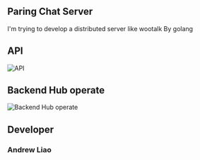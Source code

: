 ## Paring Chat Server

I'm trying to develop a distributed server like wootalk By golang

## API

![API](https://github.com/img21326/fb_chat/blob/main/doc/register.drawio.png?raw=true)

## Backend Hub operate

![Backend Hub operate](https://github.com/img21326/fb_chat/blob/main/doc/hub.drawio.png?raw=true)

## Developer
### Andrew Liao